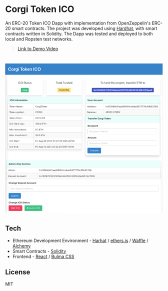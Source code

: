 # Corgi Token ICO
An ERC-20 Token ICO Dapp with implementation from OpenZeppelin's ERC-20 smart contracts. The project was developed using [Hardhat](https://hardhat.org), with smart contracts written in Solidity. The Dapp was tested and deployed to both local and Ropsten test networks.

> [Link to Demo Video](https://youtu.be/UTTg1AYhQ_Q)

# ![corgi-ico-token](./documentations/screenshots/screenshot_1.png)

## Tech
- Ethereum Development Environment - [Harhat](https://hardhat.org) / [ethers.js](https://docs.ethers.io/v5/) / [Waffle](https://ethereum-waffle.readthedocs.io/en/latest/index.html) / [Alchemy](https://www.alchemy.com/)
- Smart Contracts - [Solidity](https://docs.soliditylang.org/en/v0.8.6/)
- Frontend - [React](https://reactjs.org) / [Bulma CSS](https://bulma.io)

## License
MIT